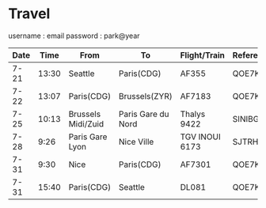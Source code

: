 # Travel
username : email
password : park@year

|Date|Time|From|To|Flight/Train|Reference|Website|Tickets|
|-|-|-|-|-|-|-|-|
|7-21|13:30|Seattle|Paris(CDG)|AF355|QOE7KO|www.airfrance.us|[seabru.pdf](https://github.com/amitdey1987/travel/files/11952783/seabru.pdf)|
|7-22|13:07|Paris(CDG)|Brussels(ZYR)|AF7183|QOE7KO|www.airfrance.us|[seabru.pdf](https://github.com/amitdey1987/travel/files/11952783/seabru.pdf)
|7-25|10:13|Brussels Midi/Zuid|Paris Gare du Nord|Thalys 9422|SINIBG|www.sncf-connect.com|
|7-28|9:26|Paris Gare Lyon|Nice Ville|TGV INOUI 6173|SJTRHP|www.sncf-connect.com|
|7-31|9:30|Nice|Paris(CDG)|AF7301|QOE7KO|www.airfrance.us|[ncesea.pdf](https://github.com/amitdey1987/travel/files/11952786/ncesea.pdf)|
|7-31|15:40|Paris(CDG)|Seattle|DL081|QOE7KO|www.airfrance.us|[ncesea.pdf](https://github.com/amitdey1987/travel/files/11952786/ncesea.pdf)|
